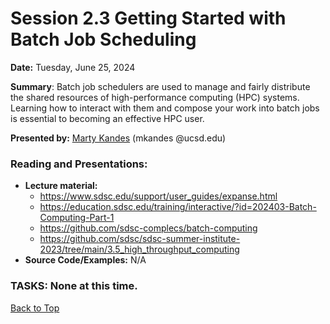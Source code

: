 # Session 2.3 Getting Started with Batch Job Scheduling

**Date:** Tuesday, June 25, 2024

**Summary**: Batch job schedulers are used to manage and fairly distribute the shared resources of high-performance computing (HPC) systems. Learning how to interact with them and compose your work into batch jobs is essential to becoming an effective HPC user.

**Presented by:** [Marty Kandes](https://www.linkedin.com/in/marty-kandes-b53a34144) (mkandes @ucsd.edu)

### Reading and Presentations:
* **Lecture material:**
   * https://www.sdsc.edu/support/user_guides/expanse.html
   * https://education.sdsc.edu/training/interactive/?id=202403-Batch-Computing-Part-1
   * https://github.com/sdsc-complecs/batch-computing
   * https://github.com/sdsc/sdsc-summer-institute-2023/tree/main/3.5_high_throughput_computing
* **Source Code/Examples:** N/A

### TASKS: None at this time.

[Back to Top](#top)
